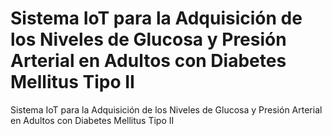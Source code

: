 # Sistema IoT para la Adquisición de los Niveles de Glucosa y Presión Arterial en Adultos con Diabetes Mellitus Tipo II
Sistema IoT para la Adquisición de los Niveles de Glucosa y Presión Arterial en Adultos con Diabetes Mellitus Tipo II
